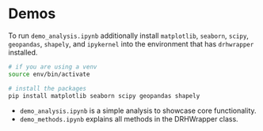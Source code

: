 # Demos

To run `demo_analysis.ipynb` additionally install `matplotlib`, `seaborn`, `scipy`, `geopandas`, `shapely`, and `ipykernel` into the environment that has `drhwrapper` installed.

```bash
# if you are using a venv 
source env/bin/activate

# install the packages
pip install matplotlib seaborn scipy geopandas shapely
```

* `demo_analysis.ipynb` is a simple analysis to showcase core functionality.
* `demo_methods.ipynb` explains all methods in the DRHWrapper class.  